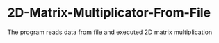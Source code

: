 # 2D-Matrix-Multiplicator-From-File
The program reads data from file and executed 2D matrix multiplication
